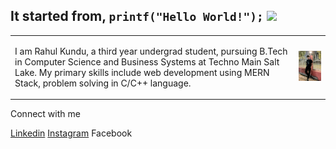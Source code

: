 ## It started from, `printf("Hello World!");` <img src="https://raw.githubusercontent.com/aemmadi/aemmadi/master/wave.gif" width="30px">
<table border="0">
  <tr>
    <td>
      <p>I am Rahul Kundu, a third year undergrad student, pursuing B.Tech in Computer Science and Business Systems at Techno Main Salt Lake. My primary skills include web development using MERN Stack, problem solving in C/C++ language.</p>
    </td>
    <td>
      <img src="https://github.com/rahulkundu1209/rahulkundu1209/blob/main/assets/photo.jpg" alt="Rahul Kundu" width="150">
    </td>
  </tr>
</table>
<p align='center'>
  <p>Connect with me</p>
  <a href="https://www.linkedin.com/in/rahul1209/" >Linkedin</a>
  <a href="https://www.instagram.com/_rahul_._kundu_/" >Instagram</a>
  <a>Facebook</a>
</p>

<!--
**rahulkundu1209/rahulkundu1209** is a ✨ _special_ ✨ repository because its `README.md` (this file) appears on your GitHub profile.

Here are some ideas to get you 

- 🔭 I’m currently working on ...
- 🌱 I’m currently learning ...
- 👯 I’m looking to collaborate on ...
- 🤔 I’m looking for help with ...
- 💬 Ask me about ...
- 📫 How to reach me: ...
- 😄 Pronouns: ...
- ⚡ Fun fact: ...
-->
